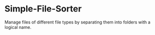 # Simple-File-Sorter
Manage files of different file types by separating them into folders with a logical name.
